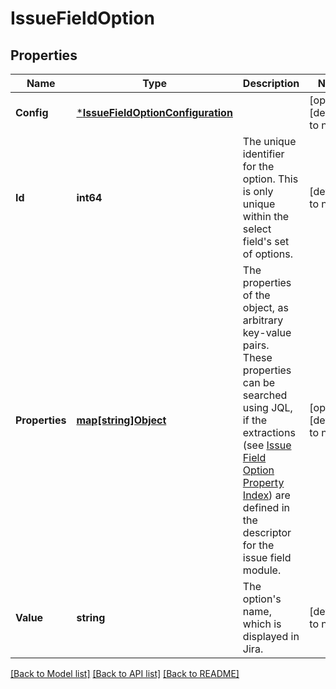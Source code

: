 # IssueFieldOption

## Properties
Name | Type | Description | Notes
------------ | ------------- | ------------- | -------------
**Config** | [***IssueFieldOptionConfiguration**](IssueFieldOptionConfiguration.md) |  | [optional] [default to null]
**Id** | **int64** | The unique identifier for the option. This is only unique within the select field&#x27;s set of options. | [default to null]
**Properties** | [**map[string]Object**](.md) | The properties of the object, as arbitrary key-value pairs. These properties can be searched using JQL, if the extractions (see [Issue Field Option Property Index](https://developer.atlassian.com/cloud/jira/platform/modules/issue-field-option-property-index/)) are defined in the descriptor for the issue field module. | [optional] [default to null]
**Value** | **string** | The option&#x27;s name, which is displayed in Jira. | [default to null]

[[Back to Model list]](../README.md#documentation-for-models) [[Back to API list]](../README.md#documentation-for-api-endpoints) [[Back to README]](../README.md)

